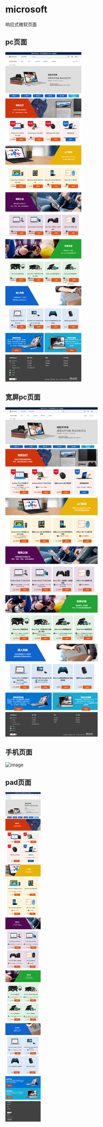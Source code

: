 # microsoft
响应式微软页面
## pc页面
![image](effects/3.pc-1024.png)
## 宽屏pc页面
![image](effects/4.pc-1366.png)
## 手机页面
![image](effects/1.pc-414.png)
## pad页面
![image](effects/2.pad-768.png)
